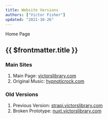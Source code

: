 ```yaml
---
title: Website Versions
authors: ["Victor Fisher"]
updated: "2021-10-26"
---
```


<g-link to="/">Home Page</g-link>

## {{ $frontmatter.title }}

### Main Sites

1. Main Page: <a href="https://victorslibrary.com/">victorslibrary.com</a>
2. Original Music: <a href="http://hypnoticrock.com/">hypnoticrock.com</a>

### Old Versions

1. Previous Version: [strapi.victorslibrary.com](https://strapi.victorslibrary.com/)
2. Broken Prototype: [nuxt.victorslibrary.com](https://nuxt.victorslibrary.com/)
